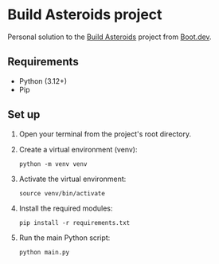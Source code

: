 # Build Asteroids project

Personal solution to the [Build Asteroids](https://www.boot.dev/courses/build-asteroids) project from [Boot.dev](https://www.boot.dev/tracks/backend).

## Requirements

- Python (3.12+)
- Pip

## Set up

1. Open your terminal from the project's root directory.
2. Create a virtual environment (venv):

    ```shell
    python -m venv venv
    ```

3. Activate the virtual environment:

    ```shell
    source venv/bin/activate
    ```

4. Install the required modules:

    ```shell
    pip install -r requirements.txt
    ```

5. Run the main Python script:

    ```shell
    python main.py
    ```
